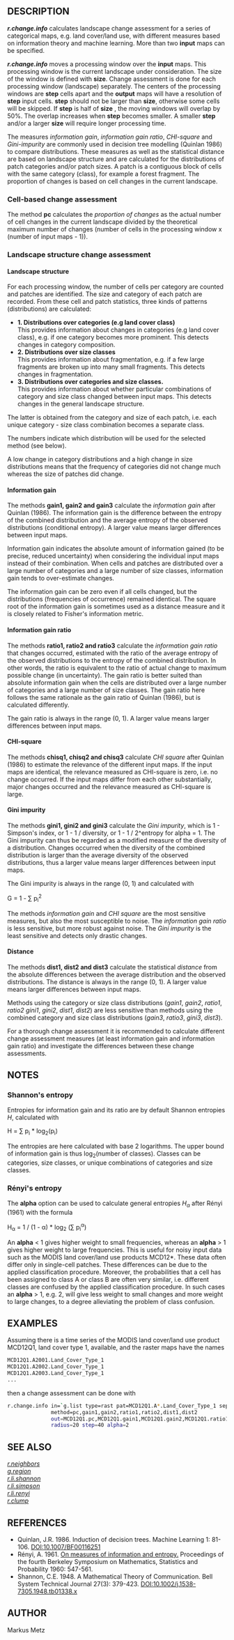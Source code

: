 ## DESCRIPTION

***r.change.info*** calculates landscape change assessment for a series
of categorical maps, e.g. land cover/land use, with different measures
based on information theory and machine learning. More than two
**input** maps can be specified.

***r.change.info*** moves a processing window over the **input** maps.
This processing window is the current landscape under consideration. The
size of the window is defined with **size**. Change assessment is done
for each processing window (landscape) separately. The centers of the
processing windows are **step** cells apart and the **output** maps will
have a resolution of **step** input cells. **step** should not be larger
than **size**, otherwise some cells will be skipped. If **step** is half
of **size** , the moving windows will overlap by 50%. The overlap
increases when **step** becomes smaller. A smaller **step** and/or a
larger **size** will require longer processing time.

The measures *information gain*, *information gain ratio*, *CHI-square*
and *Gini-impurity* are commonly used in decision tree modelling
(Quinlan 1986) to compare distributions. These measures as well as the
statistical distance are based on landscape structure and are calculated
for the distributions of patch categories and/or patch sizes. A patch is
a contiguous block of cells with the same category (class), for example
a forest fragment. The proportion of changes is based on cell changes in
the current landscape.

### Cell-based change assessment

The method **pc** calculates the *proportion of changes* as the actual
number of cell changes in the current landscape divided by the
theoretical maximum number of changes (number of cells in the processing
window x (number of input maps - 1)).

### Landscape structure change assessment

#### Landscape structure

For each processing window, the number of cells per category are counted
and patches are identified. The size and category of each patch are
recorded. From these cell and patch statistics, three kinds of patterns
(distributions) are calculated:

  - **1. Distributions over categories (e.g land cover class)**  
    This provides information about changes in categories (e.g land
    cover class), e.g. if one category becomes more prominent. This
    detects changes in category composition.
  - **2. Distributions over size classes**  
    This provides information about fragmentation, e.g. if a few large
    fragments are broken up into many small fragments. This detects
    changes in fragmentation.
  - **3. Distributions over categories and size classes.**  
    This provides information about whether particular combinations of
    category and size class changed between input maps. This detects
    changes in the general landscape structure.

The latter is obtained from the category and size of each patch, i.e.
each unique category - size class combination becomes a separate class.

The numbers indicate which distribution will be used for the selected
method (see below).

A low change in category distributions and a high change in size
distributions means that the frequency of categories did not change much
whereas the size of patches did change.

#### Information gain

The methods **gain1, gain2 and gain3** calculate the *information gain*
after Quinlan (1986). The information gain is the difference between the
entropy of the combined distribution and the average entropy of the
observed distributions (conditional entropy). A larger value means
larger differences between input maps.

Information gain indicates the absolute amount of information gained (to
be precise, reduced uncertainty) when considering the individual input
maps instead of their combination. When cells and patches are
distributed over a large number of categories and a large number of size
classes, information gain tends to over-estimate changes.

The information gain can be zero even if all cells changed, but the
distributions (frequencies of occurrence) remained identical. The square
root of the information gain is sometimes used as a distance measure and
it is closely related to Fisher's information metric.

#### Information gain ratio

The methods **ratio1, ratio2 and ratio3** calculate the *information
gain ratio* that changes occurred, estimated with the ratio of the
average entropy of the observed distributions to the entropy of the
combined distribution. In other words, the ratio is equivalent to the
ratio of actual change to maximum possible change (in uncertainty). The
gain ratio is better suited than absolute information gain when the
cells are distributed over a large number of categories and a large
number of size classes. The gain ratio here follows the same rationale
as the gain ratio of Quinlan (1986), but is calculated differently.

The gain ratio is always in the range (0, 1). A larger value means
larger differences between input maps.

#### CHI-square

The methods **chisq1, chisq2 and chisq3** calculate *CHI square* after
Quinlan (1986) to estimate the relevance of the different input maps. If
the input maps are identical, the relevance measured as CHI-square is
zero, i.e. no change occurred. If the input maps differ from each other
substantially, major changes occurred and the relevance measured as
CHI-square is large.

#### Gini impurity

The methods **gini1, gini2 and gini3** calculate the *Gini impurity*,
which is 1 - Simpson's index, or 1 - 1 / diversity, or 1 - 1 / 2^entropy
for alpha = 1. The Gini impurity can thus be regarded as a modified
measure of the diversity of a distribution. Changes occurred when the
diversity of the combined distribution is larger than the average
diversity of the observed distributions, thus a larger value means
larger differences between input maps.

The Gini impurity is always in the range (0, 1) and calculated with  
  
G = 1 - ∑ p<sub>i</sub><sup>2</sup>

The methods *information gain* and *CHI square* are the most sensitive
measures, but also the most susceptible to noise. The *information gain
ratio* is less sensitive, but more robust against noise. The *Gini
impurity* is the least sensitive and detects only drastic changes.

#### Distance

The methods **dist1, dist2 and dist3** calculate the statistical
*distance* from the absolute differences between the average
distribution and the observed distributions. The distance is always in
the range (0, 1). A larger value means larger differences between input
maps.

Methods using the category or size class distributions (*gain1*,
*gain2*, *ratio1*, *ratio2* *gini1*, *gini2*, *dist1*, *dist2*) are less
sensitive than methods using the combined category and size class
distributions (*gain3*, *ratio3*, *gini3*, *dist3*).

For a thorough change assessment it is recommended to calculate
different change assessment measures (at least information gain and
information gain ratio) and investigate the differences between these
change assessments.

## NOTES

### Shannon's entropy

Entropies for information gain and its ratio are by default Shannon
entropies *H*, calculated with  
  
H = ∑ p<sub>i</sub> \* log<sub>2</sub>(p<sub>i</sub>)

The entropies are here calculated with base 2 logarithms. The upper
bound of information gain is thus log<sub>2</sub>(number of classes).
Classes can be categories, size classes, or unique combinations of
categories and size classes.

### Rényi's entropy

The **alpha** option can be used to calculate general entropies
*H<sub>α</sub>* after Rényi (1961) with the formula  
  
H<sub>α</sub> = 1 / (1 - α) \* log<sub>2</sub> (∑
p<sub>i</sub><sup>α</sup>)

An **alpha** \< 1 gives higher weight to small frequencies, whereas an
**alpha** \> 1 gives higher weight to large frequencies. This is useful
for noisy input data such as the MODIS land cover/land use products
MCD12\*. These data often differ only in single-cell patches. These
differences can be due to the applied classification procedure.
Moreover, the probabilities that a cell has been assigned to class A or
class B are often very similar, i.e. different classes are confused by
the applied classification procedure. In such cases an **alpha** \> 1,
e.g. 2, will give less weight to small changes and more weight to large
changes, to a degree alleviating the problem of class confusion.

## EXAMPLES

Assuming there is a time series of the MODIS land cover/land use product
MCD12Q1, land cover type 1, available, and the raster maps have the
names

```sh
MCD12Q1.A2001.Land_Cover_Type_1
MCD12Q1.A2002.Land_Cover_Type_1
MCD12Q1.A2003.Land_Cover_Type_1
...
```

then a change assessment can be done with

```sh
r.change.info in=`g.list type=rast pat=MCD12Q1.A*.Land_Cover_Type_1 sep=,` \
              method=pc,gain1,gain2,ratio1,ratio2,dist1,dist2
              out=MCD12Q1.pc,MCD12Q1.gain1,MCD12Q1.gain2,MCD12Q1.ratio1,MCD12Q1.ratio2,MCD12Q1.dist1,MCD12Q1.dist2 \
              radius=20 step=40 alpha=2
```

## SEE ALSO

*[r.neighbors](https://grass.osgeo.org/grass-stable/manuals/r.neighbors.html)*  
*[g.region](https://grass.osgeo.org/grass-stable/manuals/g.region.html)*  
*[r.li.shannon](https://grass.osgeo.org/grass-stable/manuals/r.li.shannon.html)*  
*[r.li.simpson](https://grass.osgeo.org/grass-stable/manuals/r.li.simpson.html)*  
*[r.li.renyi](https://grass.osgeo.org/grass-stable/manuals/r.li.renyi.html)*  
*[r.clump](https://grass.osgeo.org/grass-stable/manuals/r.clump.html)*

## REFERENCES

  - Quinlan, J.R. 1986. Induction of decision trees. Machine Learning 1:
    81-106. [DOI:10.1007/BF00116251](https://doi.org/10.1007/BF00116251)
  - Rényi, A. 1961. [On measures of information and
    entropy.](https://digitalassets.lib.berkeley.edu/math/ucb/text/math_s4_v1_article-27.pdf)
    Proceedings of the fourth Berkeley Symposium on Mathematics,
    Statistics and Probability 1960: 547-561.
  - Shannon, C.E. 1948. A Mathematical Theory of Communication. Bell
    System Technical Journal 27(3): 379-423.
    [DOI:10.1002/j.1538-7305.1948.tb01338.x](https://doi.org/10.1002/j.1538-7305.1948.tb01338.x)

## AUTHOR

Markus Metz
